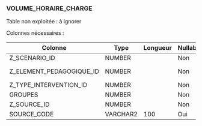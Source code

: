 ### VOLUME_HORAIRE_CHARGE

Table non exploitée : à ignorer

Colonnes nécessaires :

|Colonne                 |Type    |Longueur|Nullable|Commentaire                        |
|------------------------|--------|--------|--------|-----------------------------------|
|Z_SCENARIO_ID           |NUMBER  |        |Non     |==> SCENARIO.                      |
|Z_ELEMENT_PEDAGOGIQUE_ID|NUMBER  |        |Non     |==> ELEMENT_PEDAGOGIQUE.SOURCE_CODE|
|Z_TYPE_INTERVENTION_ID  |NUMBER  |        |Non     |==> TYPE_INTERVENTION.CODE         |
|GROUPES                 |NUMBER  |        |Non     |                                   |
|Z_SOURCE_ID             |NUMBER  |        |Non     |==> SOURCE.CODE                    |
|SOURCE_CODE             |VARCHAR2|100     |Oui     |                                   |
